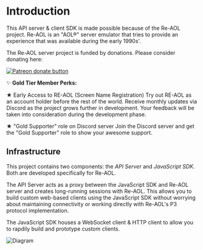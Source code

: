 # Introduction
This API server & client SDK is made possible because of the Re-AOL project. Re-AOL is an "AOL®" server emulator that tries to provide an experience that was available during the early 1990s'.

The Re-AOL server project is funded by donations. Please consider donating here:

<span class="badge-patreon"><a href="https://www.patreon.com/re_aol" title="Donate to this project using Patreon"><img src="https://img.shields.io/badge/patreon-donate-green.svg" alt="Patreon donate button" /></a></span>

✨ **Gold Tier Member Perks:**

★ Early Access to RE-AOL (Screen Name Registration) Try out RE-AOL as an account holder before the rest of the world. Receive monthly updates via Discord as the project grows further in development. Your feedback will be taken into consideration during the development phase.

★ "Gold Supporter" role on Discord server Join the Discord server and get the "Gold Supporter" role to show your awesome support.

## Infrastructure
This project contains two components: the *API Server* and *JavaScript SDK*. Both are developed specifically for Re-AOL.

The API Server acts as a proxy between the JavaScript SDK and Re-AOL server and creates long-running sessions with Re-AOL. This allows you to build custom web-based clients using the JavaScript SDK without worrying about maintaining connectivity or working directly with Re-AOL's P3 protocol implementation.

The JavaScript SDK houses a WebSocket client & HTTP client to allow you to rapdily build and prototype custom clients.

<div class="flex justify-center">

  ![Diagram](/img/diagram.png)

</div>